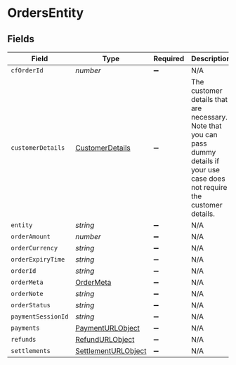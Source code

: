 # OrdersEntity


## Fields

| Field                                                                                                                                 | Type                                                                                                                                  | Required                                                                                                                              | Description                                                                                                                           |
| ------------------------------------------------------------------------------------------------------------------------------------- | ------------------------------------------------------------------------------------------------------------------------------------- | ------------------------------------------------------------------------------------------------------------------------------------- | ------------------------------------------------------------------------------------------------------------------------------------- |
| `cfOrderId`                                                                                                                           | *number*                                                                                                                              | :heavy_minus_sign:                                                                                                                    | N/A                                                                                                                                   |
| `customerDetails`                                                                                                                     | [CustomerDetails](../../models/shared/customerdetails.md)                                                                             | :heavy_minus_sign:                                                                                                                    | The customer details that are necessary. Note that you can pass dummy details if your use case does not require the customer details. |
| `entity`                                                                                                                              | *string*                                                                                                                              | :heavy_minus_sign:                                                                                                                    | N/A                                                                                                                                   |
| `orderAmount`                                                                                                                         | *number*                                                                                                                              | :heavy_minus_sign:                                                                                                                    | N/A                                                                                                                                   |
| `orderCurrency`                                                                                                                       | *string*                                                                                                                              | :heavy_minus_sign:                                                                                                                    | N/A                                                                                                                                   |
| `orderExpiryTime`                                                                                                                     | *string*                                                                                                                              | :heavy_minus_sign:                                                                                                                    | N/A                                                                                                                                   |
| `orderId`                                                                                                                             | *string*                                                                                                                              | :heavy_minus_sign:                                                                                                                    | N/A                                                                                                                                   |
| `orderMeta`                                                                                                                           | [OrderMeta](../../models/shared/ordermeta.md)                                                                                         | :heavy_minus_sign:                                                                                                                    | N/A                                                                                                                                   |
| `orderNote`                                                                                                                           | *string*                                                                                                                              | :heavy_minus_sign:                                                                                                                    | N/A                                                                                                                                   |
| `orderStatus`                                                                                                                         | *string*                                                                                                                              | :heavy_minus_sign:                                                                                                                    | N/A                                                                                                                                   |
| `paymentSessionId`                                                                                                                    | *string*                                                                                                                              | :heavy_minus_sign:                                                                                                                    | N/A                                                                                                                                   |
| `payments`                                                                                                                            | [PaymentURLObject](../../models/shared/paymenturlobject.md)                                                                           | :heavy_minus_sign:                                                                                                                    | N/A                                                                                                                                   |
| `refunds`                                                                                                                             | [RefundURLObject](../../models/shared/refundurlobject.md)                                                                             | :heavy_minus_sign:                                                                                                                    | N/A                                                                                                                                   |
| `settlements`                                                                                                                         | [SettlementURLObject](../../models/shared/settlementurlobject.md)                                                                     | :heavy_minus_sign:                                                                                                                    | N/A                                                                                                                                   |
